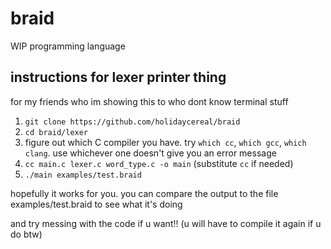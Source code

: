 # braid

WIP programming language

## instructions for lexer printer thing
for my friends who im showing this to who dont know terminal stuff
1. `git clone https://github.com/holidaycereal/braid`
2. `cd braid/lexer`
3. figure out which C compiler you have. try `which cc`, `which gcc`, `which clang`. use whichever one doesn't give you an error message
4. `cc main.c lexer.c word_type.c -o main` (substitute `cc` if needed)
5. `./main examples/test.braid`

hopefully it works for you. you can compare the output to the file examples/test.braid to see what it's doing

and try messing with the code if u want!! (u will have to compile it again if u do btw)
